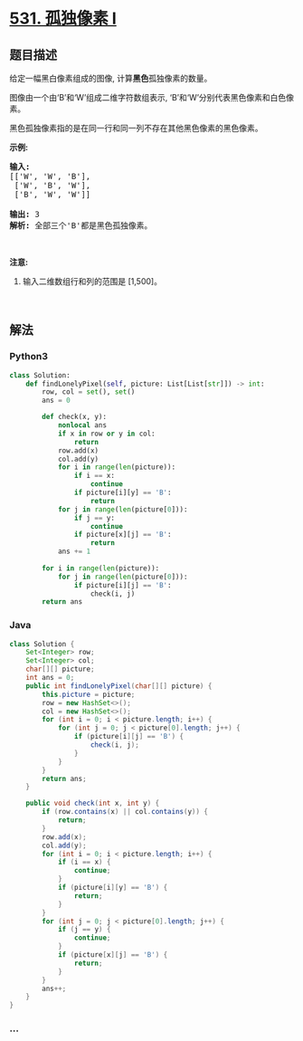 # [531. 孤独像素 I](https://leetcode-cn.com/problems/lonely-pixel-i)



## 题目描述

<!-- 这里写题目描述 -->

<p>给定一幅黑白像素组成的图像, 计算<strong>黑色</strong>孤独像素的数量。</p>

<p>图像由一个由&lsquo;B&rsquo;和&lsquo;W&rsquo;组成二维字符数组表示, &lsquo;B&rsquo;和&lsquo;W&rsquo;分别代表黑色像素和白色像素。</p>

<p>黑色孤独像素指的是在同一行和同一列不存在其他黑色像素的黑色像素。</p>

<p><strong>示例:</strong></p>

<pre><strong>输入:</strong> 
[[&#39;W&#39;, &#39;W&#39;, &#39;B&#39;],
 [&#39;W&#39;, &#39;B&#39;, &#39;W&#39;],
 [&#39;B&#39;, &#39;W&#39;, &#39;W&#39;]]

<strong>输出:</strong> 3
<strong>解析:</strong> 全部三个&#39;B&#39;都是黑色孤独像素。
</pre>

<p>&nbsp;</p>

<p><strong>注意:</strong></p>

<ol>
	<li>输入二维数组行和列的范围是 [1,500]。</li>
</ol>

<p>&nbsp;</p>


## 解法

<!-- 这里可写通用的实现逻辑 -->

<!-- tabs:start -->

### **Python3**

<!-- 这里可写当前语言的特殊实现逻辑 -->

```python
class Solution:
    def findLonelyPixel(self, picture: List[List[str]]) -> int:
        row, col = set(), set()
        ans = 0

        def check(x, y):
            nonlocal ans
            if x in row or y in col:
                return
            row.add(x)
            col.add(y)
            for i in range(len(picture)):
                if i == x:
                    continue
                if picture[i][y] == 'B':
                    return
            for j in range(len(picture[0])):
                if j == y:
                    continue
                if picture[x][j] == 'B':
                    return
            ans += 1
        
        for i in range(len(picture)):
            for j in range(len(picture[0])):
                if picture[i][j] == 'B':
                    check(i, j)
        return ans
```

### **Java**

<!-- 这里可写当前语言的特殊实现逻辑 -->

```java
class Solution {
    Set<Integer> row;
    Set<Integer> col;
    char[][] picture;
    int ans = 0;
    public int findLonelyPixel(char[][] picture) {
        this.picture = picture;
        row = new HashSet<>();
        col = new HashSet<>();
        for (int i = 0; i < picture.length; i++) {
            for (int j = 0; j < picture[0].length; j++) {
                if (picture[i][j] == 'B') {
                    check(i, j);
                }
            }
        }
        return ans;
    }

    public void check(int x, int y) {
        if (row.contains(x) || col.contains(y)) {
            return; 
        } 
        row.add(x);
        col.add(y);
        for (int i = 0; i < picture.length; i++) {
            if (i == x) {
                continue;
            }
            if (picture[i][y] == 'B') {
                return;
            }
        }
        for (int j = 0; j < picture[0].length; j++) {
            if (j == y) {
                continue;
            }
            if (picture[x][j] == 'B') {
                return;
            }
        }
        ans++; 
    }
}
```

### **...**

```

```

<!-- tabs:end -->
